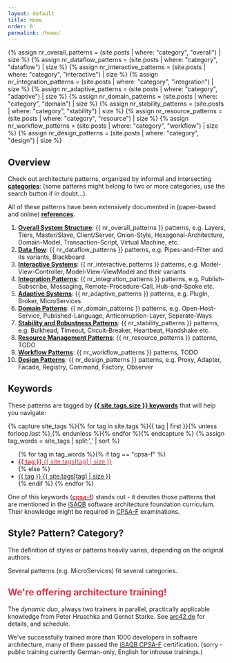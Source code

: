 ```yaml
---
layout: default
title: Home
order: 0
permalink: /home/
---
```


{% assign nr_overall_patterns = (site.posts | where: "category", "overall") | size %}
{% assign nr_dataflow_patterns = (site.posts | where: "category", "dataflow") | size %}
{% assign nr_interactive_patterns = (site.posts | where: "category", "interactive") | size  %}
{% assign nr_integration_patterns = (site.posts | where: "category", "integration") | size %}
{% assign nr_adaptive_patterns = (site.posts | where: "category", "adaptive") | size %}
{% assign nr_domain_patterns = (site.posts | where: "category", "domain") | size %}
{% assign nr_stability_patterns = (site.posts | where: "category", "stability") | size %}
{% assign nr_resource_patterns = (site.posts | where: "category", "resource") | size %}
{% assign nr_workflow_patterns = (site.posts | where: "category", "workflow") | size %}
{% assign nr_design_patterns = (site.posts | where: "category", "design") | size %}

## Overview

Check out architecture patterns, organized by informal and intersecting **[categories](/categories)**:
(some patterns might belong to two or more categories, use the search button if in doubt...).

All of these patterns have been extensively documented in (paper-based and online) **[references](/references/)**.



1. [**Overall System Structure**](/overall/): {{ nr_overall_patterns }} patterns, e.g. Layers, Tiers, Master/Slave, Client/Server, Onion-Style, Hexagonal-Architecture, Domain-Model, Transaction-Script, Virtual Machine,  etc.
1. [**Data flow**](/dataflow/): {{ nr_dataflow_patterns }} patterns, e.g. Pipes-and-Filter and its variants, Blackboard
1. [**Interactive Systems**](/interactive/): {{ nr_interactive_patterns  }} patterns, e.g. Model-View-Controller, Model-View-ViewModel and their variants
1. [**Integration Patterns**](/integration/): {{ nr_integration_patterns }} patterns, e.g. Publish-Subscribe, Messaging, Remote-Procedure-Call, Hub-and-Spoke etc.
1. [**Adaptive Systems**](/adaptive/): {{ nr_adaptive_patterns  }} patterns, e.g. PlugIn, Broker, MicroServices
1. [**Domain Patterns**](/domain/): {{ nr_domain_patterns }} patterns, e.g. Open-Host-Service, Published-Language, Anticorruption-Layer, Separate-Ways
1. [**Stability and Robustness Patterns**](/stability/): {{ nr_stability_patterns }} patterns, e.g. Bulkhead, Timeout, Circuit-Breaker, Heartbeat, Handshake etc.
1. [**Resource Management Patterns**](/resource-management/): {{ nr_resource_patterns }} patterns, TODO
1. [**Workflow Patterns**](/workflow/): {{ nr_workflow_patterns }} patterns, TODO
1. [**Design Patterns**](/design/): {{ nr_design_patterns  }} patterns, e.g. Proxy, Adapter, Facade, Registry, Command, Factory, Observer

## Keywords
These patterns are tagged by [**{{ site.tags.size }} keywords**](/keywords) that will help you navigate:

{% capture site_tags %}{% for tag in site.tags %}{{ tag | first }}{% unless forloop.last %},{% endunless %}{% endfor %}{% endcapture %}
{% assign tag_words = site_tags |  split:',' | sort %}
<div id="tags">
  <ul class="tag-box inline">
  {% for tag in tag_words %}{% if tag == "cpsa-f" %}
       <li><a href="{{ site.baseurl }}/keywords/#{{tag}}"><font color="#dd354b"><b>{{ tag }}</b>
       <span>{{ site.tags[tag] | size }}</span></font></a></li>
    {% else %}
    <li><a href="{{ site.baseurl }}/keywords">{{ tag }}
    <span>{{ site.tags[tag] | size }}</span></a></li>
    {% endif %}
  {% endfor %}
  </ul>
</div>

One of this keywords ([<font color="#dd354b"><b>cpsa-f</b></font>](/keywords/#cpsa-f))
stands out - it denotes those patterns that are mentioned in
the [iSAQB](http://isaqb.org) software architecture foundation curriculum. Their knowledge might
be required in [CPSA-F](http://www.isaqb.org/certifications/foundation-level/) examinations.

## Style? Pattern? Category?

The definition of styles or patterns heavily varies, depending on the original authors.

Several patterns (e.g. MicroServices) fit several categories.


## <font color="#dd354b">We're offering architecture training!</font>

The _dynamic duo_, always two trainers in parallel, practically applicable
knowledge from Peter Hruschka and Gernot Starke. See [arc42.de](http://www.arc42.de/training.html) for details, and schedule.

We've successfully trained more than 1000 developers in software architecture,
many of them passed the [iSAQB CPSA-F](http://isaqb.org) certification.
(sorry - public training currently German-only, English for inhouse trainings.)
